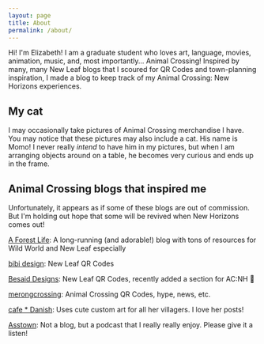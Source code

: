 ```yaml
---
layout: page
title: About
permalink: /about/
---
```


Hi! I'm Elizabeth! I am a graduate student who loves art, language, movies, animation, music, and, most importantly... Animal Crossing! Inspired by many, many New Leaf blogs that I scoured for QR Codes and town-planning inspiration, I made a blog to keep track of my Animal Crossing: New Horizons experiences.

## My cat

I may occasionally take pictures of Animal Crossing merchandise I have. You may notice that these pictures may also include a cat. His name is Momo! I never really *intend* to have him in my pictures, but when I am arranging objects around on a table, he becomes very curious and ends up in the frame.

## Animal Crossing blogs that inspired me

Unfortunately, it appears as if some of these blogs are out of commission. But I'm holding out hope that some will be revived when New Horizons comes out!

[A Forest Life](https://aforestlife.com/): A long-running (and adorable!) blog with tons of resources for Wild World and New Leaf especially

[bibi design](http://bibidesign.blog.fc2.com/): New Leaf QR Codes

[Besaid Designs](http://0e0.boo.jp/): New Leaf QR Codes, recently added a section for AC:NH 👀

[merongcrossing](https://merongcrossing.tumblr.com/): Animal Crossing QR Codes, hype, news, etc.

[cafe * Danish](http://danishc.blog.fc2.com/): Uses cute custom art for all her villagers. I love her posts!

[Asstown](https://www.hi-score.club/asstown): Not a blog, but a podcast that I really really enjoy. Please give it a listen!
